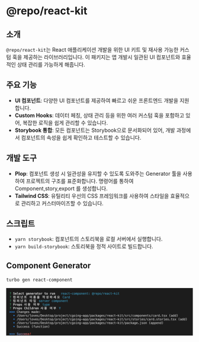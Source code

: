 # @repo/react-kit

## 소개

`@repo/react-kit`는 React 애플리케이션 개발을 위한 UI 키트 및 재사용 가능한 커스텀 훅을 제공하는 라이브러리입니다. 이 패키지는 앱 개발시 일관된 UI 컴포넌트와 효율적인 상태 관리를 가능하게 해줍니다.

## 주요 기능

- **UI 컴포넌트**: 다양한 UI 컴포넌트를 제공하여 빠르고 쉬운 프론트엔드 개발을 지원합니다.
- **Custom Hooks**: 데이터 페칭, 상태 관리 등을 위한 여러 커스텀 훅을 포함하고 있어, 복잡한 로직을 쉽게 관리할 수 있습니다.
- **Storybook 통합**: 모든 컴포넌트는 Storybook으로 문서화되어 있어, 개발 과정에서 컴포넌트의 속성을 쉽게 확인하고 테스트할 수 있습니다.

## 개발 도구

- **Plop**: 컴포넌트 생성 시 일관성을 유지할 수 있도록 도와주는 Generator 툴을 사용하여 프로젝트의 구조를 표준화합니다. 명령어를 통하여 Component,story,export 를 생성합니다.
- **Tailwind CSS**: 유틸리티 우선의 CSS 프레임워크를 사용하여 스타일을 효율적으로 관리하고 커스터마이즈할 수 있습니다.

## 스크립트

- `yarn storybook`: 컴포넌트의 스토리북을 로컬 서버에서 실행합니다.
- `yarn build-storybook`: 스토리북을 정적 사이트로 빌드합니다.

## Component Generator

```bash
turbo gen react-component
```

![Generator Image](./gen.png)
